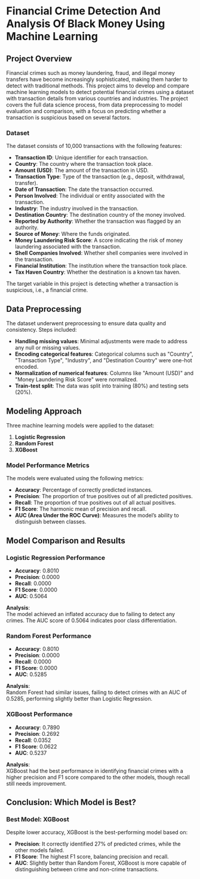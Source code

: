 # Financial Crime Detection And Analysis Of Black Money Using Machine Learning

## Project Overview

Financial crimes such as money laundering, fraud, and illegal money transfers have become increasingly sophisticated, making them harder to detect with traditional methods. This project aims to develop and compare machine learning models to detect potential financial crimes using a dataset with transaction details from various countries and industries. The project covers the full data science process, from data preprocessing to model evaluation and comparison, with a focus on predicting whether a transaction is suspicious based on several factors.

### Dataset

The dataset consists of 10,000 transactions with the following features:
- **Transaction ID**: Unique identifier for each transaction.
- **Country**: The country where the transaction took place.
- **Amount (USD)**: The amount of the transaction in USD.
- **Transaction Type**: Type of the transaction (e.g., deposit, withdrawal, transfer).
- **Date of Transaction**: The date the transaction occurred.
- **Person Involved**: The individual or entity associated with the transaction.
- **Industry**: The industry involved in the transaction.
- **Destination Country**: The destination country of the money involved.
- **Reported by Authority**: Whether the transaction was flagged by an authority.
- **Source of Money**: Where the funds originated.
- **Money Laundering Risk Score**: A score indicating the risk of money laundering associated with the transaction.
- **Shell Companies Involved**: Whether shell companies were involved in the transaction.
- **Financial Institution**: The institution where the transaction took place.
- **Tax Haven Country**: Whether the destination is a known tax haven.

The target variable in this project is detecting whether a transaction is suspicious, i.e., a financial crime.

## Data Preprocessing

The dataset underwent preprocessing to ensure data quality and consistency. Steps included:
- **Handling missing values**: Minimal adjustments were made to address any null or missing values.
- **Encoding categorical features**: Categorical columns such as "Country", "Transaction Type", "Industry", and "Destination Country" were one-hot encoded.
- **Normalization of numerical features**: Columns like "Amount (USD)" and "Money Laundering Risk Score" were normalized.
- **Train-test split**: The data was split into training (80%) and testing sets (20%).

## Modeling Approach

Three machine learning models were applied to the dataset:
1. **Logistic Regression**
2. **Random Forest**
3. **XGBoost**

### Model Performance Metrics
The models were evaluated using the following metrics:
- **Accuracy**: Percentage of correctly predicted instances.
- **Precision**: The proportion of true positives out of all predicted positives.
- **Recall**: The proportion of true positives out of all actual positives.
- **F1 Score**: The harmonic mean of precision and recall.
- **AUC (Area Under the ROC Curve)**: Measures the model’s ability to distinguish between classes.

## Model Comparison and Results

### Logistic Regression Performance
- **Accuracy**: 0.8010
- **Precision**: 0.0000
- **Recall**: 0.0000
- **F1 Score**: 0.0000
- **AUC**: 0.5064

**Analysis**:  
The model achieved an inflated accuracy due to failing to detect any crimes. The AUC score of 0.5064 indicates poor class differentiation.

### Random Forest Performance
- **Accuracy**: 0.8010
- **Precision**: 0.0000
- **Recall**: 0.0000
- **F1 Score**: 0.0000
- **AUC**: 0.5285

**Analysis**:  
Random Forest had similar issues, failing to detect crimes with an AUC of 0.5285, performing slightly better than Logistic Regression.

### XGBoost Performance
- **Accuracy**: 0.7890
- **Precision**: 0.2692
- **Recall**: 0.0352
- **F1 Score**: 0.0622
- **AUC**: 0.5237

**Analysis**:  
XGBoost had the best performance in identifying financial crimes with a higher precision and F1 score compared to the other models, though recall still needs improvement.

## Conclusion: Which Model is Best?

### Best Model: XGBoost

Despite lower accuracy, XGBoost is the best-performing model based on:
- **Precision**: It correctly identified 27% of predicted crimes, while the other models failed.
- **F1 Score**: The highest F1 score, balancing precision and recall.
- **AUC**: Slightly better than Random Forest, XGBoost is more capable of distinguishing between crime and non-crime transactions.


